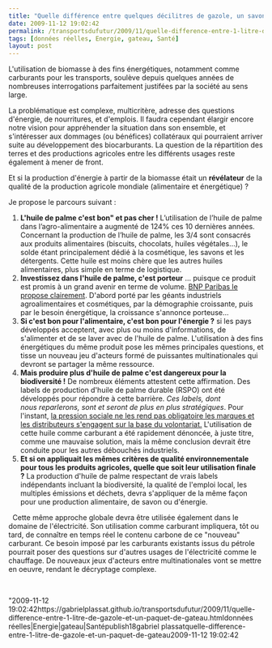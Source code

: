 ```yaml
---
title: "Quelle différence entre quelques décilitres de gazole, un savon et un paquet de gateau ?"
date: 2009-11-12 19:02:42
permalink: /transportsdufutur/2009/11/quelle-difference-entre-1-litre-de-gazole-et-un-paquet-de-gateau.html
tags: [données réelles, Energie, gateau, Santé]
layout: post
---
```


<p>L'utilisation de biomasse à des fins énergétiques, notamment comme carburants pour les transports, soulève depuis quelques années de nombreuses interrogations parfaitement justifées par la société au sens large.</p> <p>La problématique est complexe, multicritère, adresse des questions d'énergie, de nourritures, et d'emplois. Il faudra cependant élargir encore notre vision pour appréhender la situation dans son ensemble, et s'intéresser aux dommages (ou bénéfices) collatéraux qui pourraient arriver suite au développement des biocarburants. La question de la répartition des terres et des productions agricoles entre les différents usages reste également à mener de front.</p> <p>Et si la production d'énergie à partir de la biomasse était un <strong>révélateur</strong> de la qualité de la production agricole mondiale (alimentaire et énergétique) ?  </p> <p></p>   <!--more-->  <p>Je propose le parcours suivant : </p> <ol> <li> <div><strong>L'huile de palme c'est bon" et pas cher !</strong> L’utilisation de l’huile de palme dans l’agro-alimentaire a augmenté de 124% ces 10 dernières années. Concernant la production de l’huile de palme, les 3/4 sont consacrés aux produits alimentaires (biscuits, chocolats, huiles végétales…), le solde étant principalement dédié à la cosmétique, les savons et les détergents. Cette huile est moins chère que les autres huiles alimentaires, plus simple en terme de logistique.</div> <li> <div><strong>Investissez dans l'huile de palme, c'est porteur</strong> ... puisque ce produit est promis à un grand avenir en terme de volume. <a href="https://gabrielplassat.github.io/transportsdufutur/wp-content/uploads/sites/6/2009/11/FS-HuilePalm.pdf"" title=""investissez dans l'huile de palme"">BNP Paribas le propose clairement</a>. D'abord porté par les géants industriels agroalimentaires et cosmétiques, par la démographie croissante, puis par le besoin énergétique, la croissance s'annonce porteuse...</div> <li> <div><strong>Si c'est bon pour l'alimentaire, c'est bon pour l'énergie ?</strong> si les pays développés acceptent, avec plus ou moins d'informations, de s'alimenter et de se laver avec de l'huile de palme. L'utilisation à des fins énergétiques du même produit pose les mêmes principales questions, et tisse un nouveau jeu d'acteurs formé de puissantes multinationales qui devront se partager la même ressource.</div> <li> <div><strong>Mais produire plus d'huile de palme c'est dangereux pour la biodiversité !</strong> De nombreux éléments attestent cette affirmation. Des labels de production d'huile de palme durable (RSPO) ont été développés pour répondre à cette barrière. <em>Ces labels, dont nous reparlerons, sont et seront de plus en plus stratégiques</em>. Pour l'instant, <a href=""http://www.rue89.com/dessous-assiette/2009/11/05/les-groupes-alimentaires-francais-boudent-lhuile-de-palme-durable"" title=""l'huile de palme chez les distributeurs français"">la pression sociale ne les rend pas obligatoire les marques et les distributeurs s'engagent sur la base du volontariat.</a> L'utilisation de cette huile comme carburant a été rapidement dénoncée, à juste titre, comme une mauvaise solution, mais la même conclusion devrait être conduite pour les autres débouchés industriels. </div> <li> <div><strong>Et si on appliquait les mêmes critères de qualité environnementale pour tous les produits agricoles, quelle que soit leur utilisation finale ?</strong> La production d'huile de palme respectant de vrais labels indépendants incluant la biodiversité, la qualité de l'emploi local, les multiples émissions et déchets, devra s'appliquer de la même façon pour une production alimentaire, de savon ou d'énergie.</div></li> </li> </li> </li> </li> </ol> <p>  Cette même approche globale devra être utilisée également dans le domaine de l'électricité. Son utilisation comme carburant impliquera, tôt ou tard, de connaître en temps réel le contenu carbone de ce "nouveau" carburant. Ce besoin imposé par les carburants existants issus du pétrole pourrait poser des questions sur d'autres usages de l'électricité comme le chauffage. De nouveaux jeux d'acteurs entre multinationales vont se mettre en oeuvre, rendant le décryptage complexe.</p> <p> </p>"2009-11-12 19:02:42https://gabrielplassat.github.io/transportsdufutur/2009/11/quelle-difference-entre-1-litre-de-gazole-et-un-paquet-de-gateau.htmldonnées réelles|Energie|gateau|Santépublish18gabriel plassatquelle-difference-entre-1-litre-de-gazole-et-un-paquet-de-gateau2009-11-12 19:02:42
